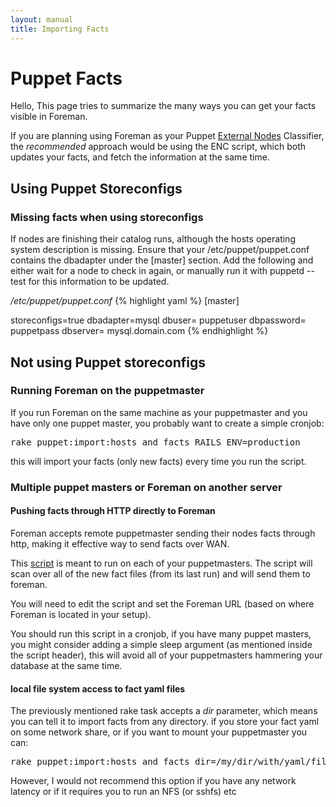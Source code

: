 ```yaml
---
layout: manual
title: Importing Facts
---
```


# Puppet Facts

Hello, This page tries to summarize the many ways you can get your facts visible in Foreman.


If you are planning using Foreman as your Puppet [External Nodes](#) Classifier, the *recommended* approach would be using the ENC script, which both updates your facts, and fetch the information at the same time.


## Using Puppet Storeconfigs

### Missing facts when using storeconfigs

If nodes are finishing their catalog runs, although the hosts operating system description is missing. Ensure that your /etc/puppet/puppet.conf contains the dbadapter under the [master] section. Add the following and either wait for a node to check in again, or manually run it with puppetd --test for this information to be updated.

_/etc/puppet/puppet.conf_
{% highlight yaml %}
[master]

  storeconfigs=true
  dbadapter=mysql
  dbuser= puppetuser
  dbpassword= puppetpass
  dbserver= mysql.domain.com
{% endhighlight %}



## Not using Puppet storeconfigs

### Running Foreman on the puppetmaster

If you run Foreman on the same machine as your puppetmaster and you have only one puppet master, you probably want to create a simple cronjob:
<pre>
rake puppet:import:hosts_and_facts RAILS_ENV=production
</pre>

this will import your facts (only new facts) every time you run the script.

### Multiple puppet masters or Foreman on another server

#### Pushing facts through HTTP directly to Foreman

Foreman accepts remote puppetmaster sending their nodes facts through http, making it effective way to send facts over WAN.

This [script](https://github.com/theforeman/puppet-foreman/blob/283619064fbde0275235535b19c53da249357035/files/push_facts.rb) is meant to run on each of your puppetmasters. The script will scan over all of the new fact files (from its last run) and will send them to foreman.

You will need to edit the script and set the Foreman URL (based on where Foreman is located in your setup).

You should run this script in a cronjob, if you have many puppet masters, you might consider adding a simple sleep argument (as mentioned inside the script header), this will avoid all of your puppetmasters hammering your database at the same time.

#### local file system access to fact yaml files

The previously mentioned  rake task accepts a _dir_ parameter, which means you can tell it to import facts from any directory.
if you store your fact yaml on some network share, or if you want to mount your puppetmaster you can:
<pre>
rake puppet:import:hosts_and_facts dir=/my/dir/with/yaml/files RAILS_ENV=production
</pre>

However, I would not recommend this option if you have any network latency or if it requires you to run an NFS (or sshfs) etc
